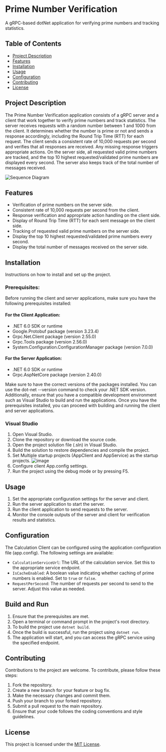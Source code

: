 # Prime Number Verification

A gRPC-based dotNet application for verifying prime numbers and tracking statistics.

## Table of Contents

- [Project Description](#project-description)
- [Features](#features)
- [Installation](#installation)
- [Usage](#usage)
- [Configuration](#configuration)
- [Contributing](#contributing)
- [License](#license)

## Project Description

The Prime Number Verification application consists of a gRPC server and a client that work together to verify prime numbers and track statistics. The server receives requests with a random number between 1 and 1000 from the client. It determines whether the number is prime or not and sends a response accordingly, including the Round Trip Time (RTT) for each request. The client sends a consistent rate of 10,000 requests per second and verifies that all responses are received. Any missing response triggers appropriate actions. On the server side, all requested valid prime numbers are tracked, and the top 10 highest requested/validated prime numbers are displayed every second. The server also keeps track of the total number of messages received.

![Sequence Diagram](https://github.com/hsaggi/PrimeNumberChecker/assets/5955969/52a23612-56b4-4ee6-a451-5d1c578b4ae9) 

## Features

- Verification of prime numbers on the server side.
- Consistent rate of 10,000 requests per second from the client.
- Response verification and appropriate action handling on the client side.
- Display of Round Trip Time (RTT) for each sent message on the client side.
- Tracking of requested valid prime numbers on the server side.
- Display the top 10 highest requested/validated prime numbers every second.
- Display the total number of messages received on the server side.

## Installation
Instructions on how to install and set up the project.

### Prerequisites:

Before running the client and server applications, make sure you have the following prerequisites installed:

#### For the Client Application:

- .NET 6.0 SDK or runtime
- Google.Protobuf package (version 3.23.4)
- Grpc.Net.Client package (version 2.55.0)
- Grpc.Tools package (version 2.56.0)
- System.Configuration.ConfigurationManager package (version 7.0.0)

#### For the Server Application:
- .NET 6.0 SDK or runtime
- Grpc.AspNetCore package (version 2.40.0)
  
Make sure to have the correct versions of the packages installed. You can use the dot-net --version command to check your .NET SDK version.
Additionally, ensure that you have a compatible development environment such as Visual Studio to build and run the applications.
Once you have the prerequisites installed, you can proceed with building and running the client and server applications.

### Visual Studio

1. Open Visual Studio.
2. Clone the repository or download the source code.
3. Open the project solution file (.sln) in Visual Studio.
4. Build the solution to restore dependencies and compile the project.
5. Set Multiple startup projects (AppClient and AppService) as the startup projects.
![image](https://github.com/hsaggi/PrimeNumberChecker/assets/5955969/445b14d2-c546-4f4a-85a2-ffc039a08de8)
6. Configure client App.config settings.
7. Run the project using the debug mode or by pressing F5.


## Usage

1. Set the appropriate configuration settings for the server and client.
2. Run the server application to start the server.
3. Run the client application to send requests to the server.
4. Monitor the console outputs of the server and client for verification results and statistics.

## Configuration

The Calculation Client can be configured using the application configuration file (app.config). The following settings are available:

- `CalculationServiceUrl`: The URL of the calculation service. Set this to the appropriate service endpoint.
- `IsCacheEnabled`: A boolean value indicating whether caching of prime numbers is enabled. Set to `true` or `false`.
- `RequestPerSecond`: The number of requests per second to send to the server. Adjust this value as needed.

## Build and Run
1. Ensure that the prerequisites are met.
2. Open a terminal or command prompt in the project's root directory.
3. To build the project use   `dotnet build`.
4. Once the build is successful, run the project using  `dotnet run`.
5. The application will start, and you can access the gRPC service using the specified endpoint.
  
## Contributing
Contributions to the project are welcome. To contribute, please follow these steps:

1. Fork the repository.
2. Create a new branch for your feature or bug fix.
3. Make the necessary changes and commit them.
4. Push your branch to your forked repository.
5. Submit a pull request to the main repository.
6. Ensure that your code follows the coding conventions and style guidelines.

## License

This project is licensed under the [MIT License](LICENSE).
